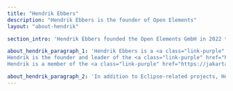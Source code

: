 ```yaml
---
title: "Hendrik Ebbers"
description: "Hendrik Ebbers is the founder of Open Elements"
layout: "about-hendrik"

section_intro: 'Hendrik Ebbers founded the Open Elements GmbH in 2022 to create a company that strengthens open source and open collaboration with a strong focus on the Java ecosystem.'

about_hendrik_paragraph_1: 'Hendrik Ebbers is a <a class="link-purple" href="https://javachampions.org" target="_blank">Java champion</a>, a member of <a class="link-purple" href="https://www.jcp.org/en/home/index" target="_blank">JSR expert groups</a> and a JavaOne rockstar. He has achieved all this through his passion for open source and communities. 
Hendrik is the founder and leader of the <a class="link-purple" href="https://www.meetup.com/jug-dortmund/" target="_blank">Java user group Dortmund</a> and gives talks and presentations at conferences and selected user groups worldwide.
Hendrik is a member of the <a class="link-purple" href="https://jakarta.ee/" target="_blank">JakartaEE working group (WG)</a> and the <a class="link-purple" href="https://adoptium.net/" target="_blank">Adoptium WG</a>. In addition, Hendrik Ebbers is a member of the <a class="link-purple" href="https://www.eclipse.org/org/foundation/directors.php" target="_blank">Board of Directors</a> of the Eclipse Foundation.'

about_hendrik_paragraph_2: 'In addition to Eclipse-related projects, Hendrik also contributes to other open source software (OSS). For example, he is a core committer of the <a class="link-purple" href="https://hedera.com/" target="_blank">Hedera Hashgraph</a>, the only open source public ledger written in Java. He helps Hedera and <a class="link-purple" href="https://swirldslabs.com/" target="_blank">Swirlds Labs</a> develop secure, fast, and reliable components using open source standards and well-known workflows.'
---
```

